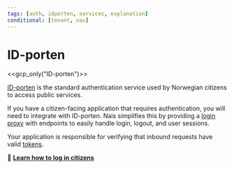 ```yaml
---
tags: [auth, idporten, services, explanation]
conditional: [tenant, nav]
---
```


# ID-porten

<<gcp_only("ID-porten")>>

[ID-porten](https://docs.digdir.no/docs/idporten/) is the standard authentication service used by Norwegian citizens to access public services.

If you have a citizen-facing application that requires authentication, you will need to integrate with ID-porten.
Nais simplifies this by providing a [login proxy](../explanations/README.md#login-proxy) with endpoints to easily handle login, logout, and user sessions.

Your application is responsible for verifying that inbound requests have valid [tokens](../explanations/README.md#tokens).

:dart: [**Learn how to log in citizens**](how-to/login.md)
